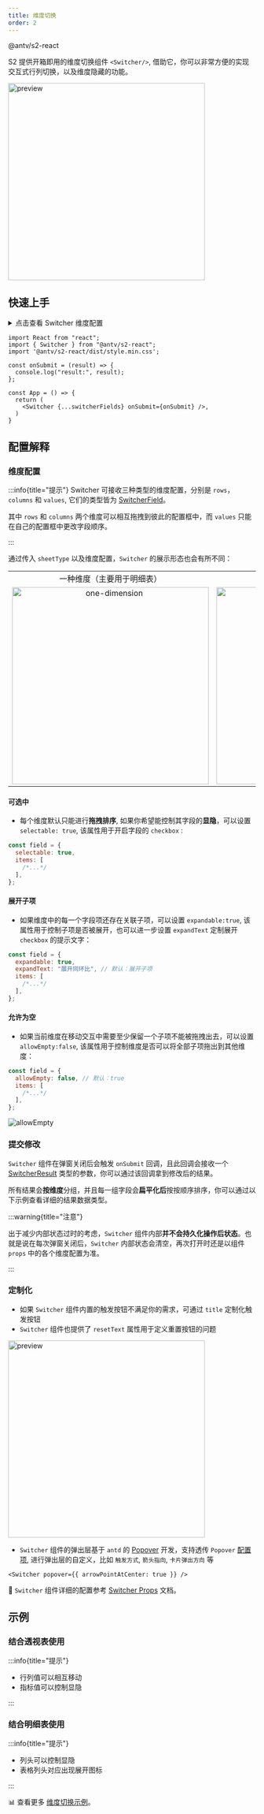 ```yaml
---
title: 维度切换
order: 2
---
```


<Badge>@antv/s2-react</Badge>

S2 提供开箱即用的维度切换组件 `<Switcher/>`, 借助它，你可以非常方便的实现交互式行列切换，以及维度隐藏的功能。

<img src="https://gw.alipayobjects.com/zos/antfincdn/fyf455mio/2021-09-29%25252015.08.03.gif" height="400" alt="preview" />

## 快速上手

<details>
<summary>点击查看 Switcher 维度配置</summary>

```js
const switcherFields = {
  rows: {
    items: [{ id: "province" }, { id: "city" }],
    allowEmpty: false,
  },
  columns: {
    items: [{ id: "type" }],
  },
  values: {
    selectable: true,
    items: [{ id: "price" }, { id: "cost" }],
  },
};
```

</details>

```tsx
import React from "react";
import { Switcher } from "@antv/s2-react";
import '@antv/s2-react/dist/style.min.css';

const onSubmit = (result) => {
  console.log("result:", result);
};

const App = () => {
  return (
    <Switcher {...switcherFields} onSubmit={onSubmit} />,
  )
}
```

<Playground path='react-component/switcher/demo/pure-switcher.tsx' rid='pure-switcher'></playground>

## 配置解释

### 维度配置

:::info{title="提示"}
Switcher 可接收三种类型的维度配置，分别是 `rows`，`columns` 和 `values`, 它们的类型皆为 [SwitcherField](/docs/api/components/switcher#switcherfield)。

其中 `rows` 和 `columns` 两个维度可以相互拖拽到彼此的配置框中，而 `values` 只能在自己的配置框中更改字段顺序。

:::

通过传入 `sheetType` 以及维度配置，`Switcher` 的展示形态也会有所不同：

<table style="width: 100%; outline: none; border-collapse: collapse;">
  <colgroup>
    <col width="50%"/>
    <col width="50%" />
  </colgroup>
  <tbody>
    <tr>
      <td style="text-align: center;">
        一种维度（主要用于明细表）
      </td>
      <td style="text-align: center;">
        三种维度（主要用于透视表）
      </td>
    </tr>
    <tr>
      <td style="text-align: center;">
        <img height="400" alt="one-dimension" style="max-height: unset;" src="https://gw.alipayobjects.com/mdn/rms_56cbb2/afts/img/A*a0uHRZ70hDcAAAAAAAAAAAAAARQnAQ" />
      </td>
      <td style="text-align: center;">
        <img height="400" alt="three-dimensions" style="max-height: unset;" src="https://gw.alipayobjects.com/mdn/rms_56cbb2/afts/img/A*FTYGTLw7e5wAAAAAAAAAAAAAARQnAQ" />
      </td>
    </tr>
  </tbody>
</table>

#### 可选中

* 每个维度默认只能进行**拖拽排序**, 如果你希望能控制其字段的**显隐**，可以设置 `selectable: true`, 该属性用于开启字段的 `checkbox` :

```js
const field = {
  selectable: true,
  items: [
    /*...*/
  ],
};
```

#### 展开子项

* 如果维度中的每一个字段项还存在关联子项，可以设置 `expandable:true`, 该属性用于控制子项是否被展开，也可以进一步设置 `expandText` 定制展开 `checkbox` 的提示文字：

```js
const field = {
  expandable: true,
  expandText: "展开同环比", // 默认：展开子项
  items: [
    /*...*/
  ],
};
```

#### 允许为空

* 如果当前维度在移动交互中需要至少保留一个子项不能被拖拽出去，可以设置 `allowEmpty:false`, 该属性用于控制维度是否可以将全部子项拖出到其他维度：

```js
const field = {
  allowEmpty: false, // 默认：true
  items: [
    /*...*/
  ],
};
```

![allowEmpty](https://gw.alipayobjects.com/zos/antfincdn/rUmA%26o3J%26/2022-02-24%25252017.31.46.gif)

### 提交修改

`Switcher` 组件在弹窗关闭后会触发 `onSubmit` 回调，且此回调会接收一个 [SwitcherResult](/docs/api/components/switcher#switcherresult) 类型的参数，你可以通过该回调拿到修改后的结果。

所有结果会**按维度**分组，并且每一组字段会**扁平化后**按按顺序排序，你可以通过以下示例查看详细的结果数据类型。

<Playground path='react-component/switcher/demo/pivot.tsx' rid='result'></playground>

:::warning{title="注意"}

出于减少内部状态过时的考虑，`Switcher` 组件内部**并不会持久化操作后状态**。也就是说在每次弹窗关闭后，`Switcher` 内部状态会清空，再次打开时还是以组件 `props` 中的各个维度配置为准。

:::

### 定制化

* 如果 `Switcher` 组件内置的触发按钮不满足你的需求，可通过 `title` 定制化触发按钮
* `Switcher` 组件也提供了 `resetText` 属性用于定义重置按钮的问题

<img src="https://gw.alipayobjects.com/mdn/rms_56cbb2/afts/img/A*tElLTIzXBR0AAAAAAAAAAAAAARQnAQ" height="400" alt="preview" />

* `Switcher` 组件的弹出层基于 `antd` 的 [Popover](https://ant.design/components/popover-cn/) 开发，支持透传 `Popover` [配置项](https://ant.design/components/popover-cn/#API), 进行弹出层的自定义，比如 `触发方式`, `箭头指向`, `卡片弹出方向` 等

```tsx
<Switcher popover={{ arrowPointAtCenter: true }} />
```

🎨 `Switcher` 组件详细的配置参考 [Switcher Props](/docs/api/components/switcher) 文档。

## 示例

### 结合透视表使用

:::info{title="提示"}

* 行列值可以相互移动
* 指标值可以控制显隐

:::

<Playground path='react-component/switcher/demo/pivot-with-children.tsx' rid='pivot'></playground>

### 结合明细表使用

:::info{title="提示"}

* 列头可以控制显隐
* 表格列头对应出现展开图标

:::

<Playground path='react-component/switcher/demo/table.tsx' rid='table'></playground>

​📊 查看更多 [维度切换示例](/examples/react-component/switcher#pure-switcher)。
